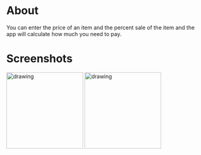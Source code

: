 # About
You can enter the price of an item and the percent sale of the item and the app will calculate how much you need to pay.


# Screenshots
<img src="https://user-images.githubusercontent.com/44913069/209487301-8b778d34-241f-4797-ba25-e2d636a705d1.jpg" alt="drawing" width="200"/>
<img src="https://user-images.githubusercontent.com/44913069/209487302-14b1c614-543e-431f-aa48-bcbdb6a0b0ed.jpg" alt="drawing" width="200"/>
